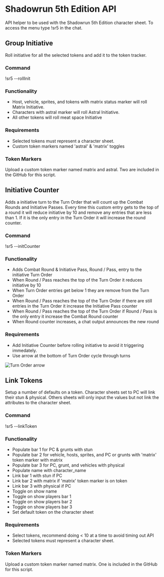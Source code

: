 Shadowrun 5th Edition API
=======================

API helper to be used with the Shadowrun 5th Edition character sheet. To access the menu type !sr5 in the chat.


## Group Initiative

Roll initiative for all the selected tokens and add it to the token tracker.

### Command

!sr5 --rollInit

### Functionality

* Host, vehicle, sprites, and tokens with matrix status marker will roll Matrix Initiative.
* Characters with astral marker will roll Astral Initiative.
* All other tokens will roll meat space Initiative

### Requirements

* Selected tokens must represent a character sheet.
* Custom token markers named 'astral' & 'matrix' toggles

### Token Markers

Upload a custom token marker named matrix and astral. Two are included in the GitHub for this script.


## Initiative Counter

Adds a initiative turn to the Turn Order that will count up the Combat Rounds and Initiative Passes. Every time this custom entry gets to the top of a round it will reduce initiative by 10 and remove any entries that are less than 1. If it is the only entry in the Turn Order it will increase the round counter.

### Command

!sr5 --initCounter

### Functionality

* Adds Combat Round & Initiative Pass, Round / Pass, entry to the initiative Turn Order
* When Round / Pass reaches the top of the Turn Order it reduces initiative by 10
* When Turn Order entries get below 1 they are remove from the Turn Order
* When Round / Pass reaches the top of the Turn Order if there are still entries in the Turn Order it increase the Initiative Pass counter
* When Round / Pass reaches the top of the Turn Order if Round / Pass is the only entry it increase the Combat Round counter
* When Round counter increases, a chat output announces the new round

### Requirements

* Add Initiative Counter before rolling initiative to avoid it triggering immedately.
* Use arrow at the bottom of Turn Order cycle through turns

![Turn Order arrow](https://github.com/clevett/roll20-api-scripts/blob/shadowrunv1/Shadowrun%205th%20Edition/imgs/counterarrow.png?raw=true)

## Link Tokens

Setup a number of defaults on a token. Character sheets set to PC will link their stun & physical. Others sheets will only input the values but not link the attributes to the character sheet.

### Command

!sr5 --linkToken

### Functionality

* Populate bar 1 for PC & grunts with stun
* Populate bar 2 for vehicle, hosts, sprites, and PC or grunts with 'matrix' token marker with matrix
* Populate bar 3 for PC, grunt, and vehicles with physical
* Populate name with character_name
* Link bar 1 with stun if PC
* Link bar 2 with matrix if 'matrix' token marker is on token
* Link bar 3 with physical if PC
* Toggle on show name
* Toggle on show players bar 1
* Toggle on show players bar 2
* Toggle on show players bar 3
* Set default token on the character sheet

### Requirements

* Select tokens, recommend doing < 10 at a time to avoid timing out API
* Selected tokens must represent a character sheet.

### Token Markers

Upload a custom token marker named matrix. One is included in the GitHub for this script.
